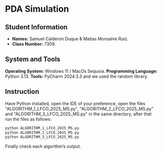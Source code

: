 # PDA Simulation
## Student Information
- **Names:** Samuel Calderon Duque & Matias Monsalve Ruiz.
- **Class Number:** 7309.
## System and Tools 
**Operating System:** Windows 11 / MacOs Sequoia.
**Programming Language:** Python 3.13.
**Tools:** PyCharm 2024.3.3 and we used the random library.
## Instruction
 Have Python installed, open the IDE of your preference, open the files "ALGORITHM_1_LFCO_2025_MS.py", "ALGORITHM_2_LFCO_2025_MS.py" and "ALGORITHM_3_LFCO_2025_MS.py" in the same directory, after that run the files as follows: 
 ```sh 
python ALGORITHM_1_LFCO_2025_MS.py
python ALGORITHM_2_LFCO_2025_MS.py
python ALGORITHM_3_LFCO_2025_MS.py
```
Finally check each algorithm’s output.


